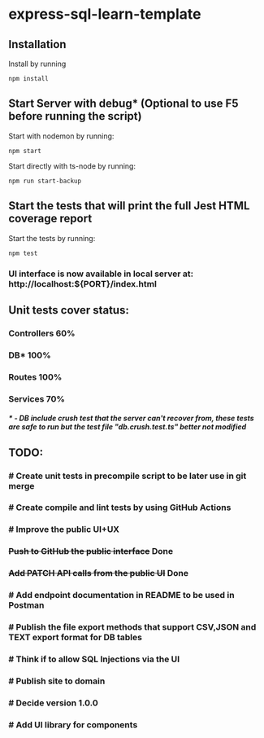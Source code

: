 # express-sql-learn-template

## Installation
Install by running 
``` 
npm install
```

## Start Server with debug* (Optional to use F5 before running the script)
Start with nodemon by running:
``` 
npm start
```
Start directly with ts-node by running:
``` 
npm run start-backup
```

## Start the tests that will print the full Jest HTML coverage report
Start the tests by running:
``` 
npm test
```

### UI interface is now available in local server at: http://localhost:${PORT}/index.html

## Unit tests cover status:
### Controllers 60%
### DB* 100%
### Routes 100%   
### Services 70%
##### * - DB include crush test that the server can't recover from, these tests are safe to run but the test file "db.crush.test.ts" better not modified <br />
## TODO:
### # Create unit tests in precompile script to be later use in git merge
### # Create compile and lint tests by using GitHub Actions 
### # Improve the public UI+UX
### ~~Push to GitHub the public interface~~ Done
### ~~Add PATCH API calls from the public UI~~ Done
### # Add endpoint documentation in README to be used in Postman
### # Publish the file export methods that support CSV,JSON and TEXT export format for DB tables
### # Think if to allow SQL Injections via the UI
### # Publish site to domain
### # Decide version 1.0.0
### # Add UI library for components